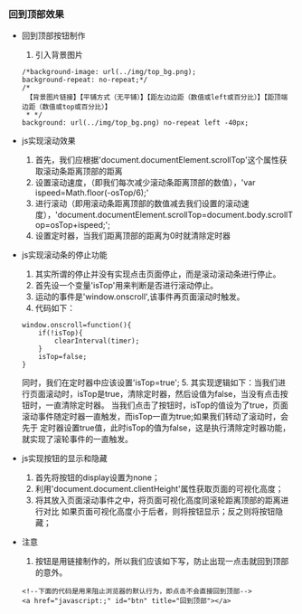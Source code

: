 ### 回到顶部效果
- 回到顶部按钮制作
	1. 引入背景图片
	```
	/*background-image: url(../img/top_bg.png);
	background-repeat: no-repeat;*/
	/*
	 【背景图片链接】【平铺方式（无平铺）】【距左边边距（数值或left或百分比）】【距顶端边距（数值或top或百分比）】
	 * */
	background: url(../img/top_bg.png) no-repeat left -40px;
	```
- js实现滚动效果
	1. 首先，我们应根据'document.documentElement.scrollTop'这个属性获取滚动条距离顶部的距离
	2. 设置滚动速度，（即我们每次减少滚动条距离顶部的数值），'var ispeed=Math.floor(-osTop/6);'
	3. 进行滚动（即用滚动条距离顶部的数值减去我们设置的滚动速度），'document.documentElement.scrollTop=document.body.scrollTop=osTop+ispeed;';
    4. 设置定时器，当我们距离顶部的距离为0时就清除定时器
    
- js实现滚动条的停止功能
	1. 其实所谓的停止并没有实现点击页面停止，而是滚动滚动条进行停止。
	2. 首先设一个变量'isTop'用来判断是否进行滚动停止。
	3. 运动的事件是'window.onscroll',该事件再页面滚动时触发。
	4. 代码如下：
	```
	window.onscroll=function(){
		if(!isTop){
			clearInterval(timer);
		}
		isTop=false;
	}
	```
	同时，我们在定时器中应该设置'isTop=true';
	5. 其实现逻辑如下：当我们进行页面滚动时，isTop是true，清除定时器，然后设值为false，当没有点击按钮时，一直清除定时器。
	当我们点击了按钮时，isTop的值设为了true，页面滚动事件随定时器一直触发，而isTop一直为true;如果我们转动了滚动时，会先于
	定时器设置true值，此时isTop的值为false，这是执行清除定时器功能，就实现了滚轮事件的一直触发。
	
- js实现按钮的显示和隐藏
	1. 首先将按钮的display设置为none；
	2. 利用'document.document.clientHeight'属性获取页面的可视化高度；
	3. 将其放入页面滚动事件之中，将页面可视化高度同滚轮距离顶部的距离进行对比
	如果页面可视化高度小于后者，则将按钮显示；反之则将按钮隐藏；

- 注意
	1. 按钮是用链接制作的，所以我们应该如下写，防止出现一点击就回到顶部的意外。
	```
	<!--下面的代码是用来阻止浏览器的默认行为，即点击不会直接回到顶部-->
	<a href="javascript:;" id="btn" title="回到顶部"></a>
	```
	
